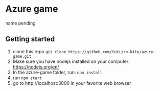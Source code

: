 # Azure game
name pending

## Getting started
1. clone this repo `git clone https://github.com/Yukiiro-Nite/azure-game.git`
2. Make sure you have nodejs installed on your computer: https://nodejs.org/en/
3. In the azure-game folder, run: `npm install`
4. run `npm start`
5. go to http://localhost:3000 in your favorite web browser
